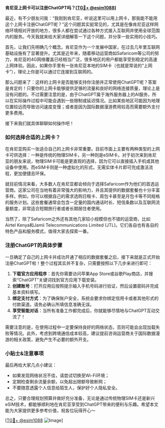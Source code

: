 **肯尼亚上网卡可以注册ChatGPT吗？[[TG💪+ @esim1088](https://t.me/s/esim1088)]**

最近，有不少朋友问我：“我刚到肯尼亚，听说这里可以用上网卡，那我能不能用这个上网卡注册ChatGPT呢？”这个问题其实挺常见的，尤其是在像肯尼亚这样网络环境相对开放的地方，很多人都在尝试通过各种方式接入互联网并使用全球范围内的服务。今天我就来给大家详细解答一下这个问题，并分享一些实用的小技巧。

首先，让我们先明确几个概念。肯尼亚作为一个发展中国家，在过去几年里互联网基础设施有了显著提升。尤其是近年来，随着移动运营商如Safaricom等公司的努力，肯尼亚的4G网络覆盖已经相当广泛，很多地区的用户都能享受到稳定的高速上网体验。因此，如果你手里有一张肯尼亚本地的SIM卡（也就是常说的“上网卡”），理论上你是可以通过它连接到互联网的。

那么问题来了：这样的上网卡是否能够支持你注册并正常使用ChatGPT呢？答案是肯定的！只要你的上网卡能够提供足够的流量和良好的网络连接质量，理论上是没有问题的。不过需要注意的是，由于ChatGPT属于海外服务器上的AI服务，所以在实际操作过程中可能会遇到一些限制或延迟情况。比如某些地区可能因为地理位置较远而导致访问速度变慢；或者是因为国际数据漫游费用较高而需要额外支付更多费用。

接下来我们就具体聊聊如何操作吧！

### 如何选择合适的上网卡？
在肯尼亚购买一张适合自己的上网卡非常重要。目前市面上主要有两种类型的上网卡可供选择：一种是传统的物理SIM卡，另一种则是eSIM卡。对于初次来到肯尼亚的朋友来说，物理SIM卡可能是更直观的选择，因为它可以直接插入手机或其他设备中使用。而eSIM卡则是一种虚拟化的形式，无需实体卡片即可完成激活流程，更加便捷且环保。

就目前情况来看，大多数人在肯尼亚都会倾向于选择Safaricom作为他们的首选运营商。这家公司在当地有着非常强大的影响力，并且其提供的数据套餐也十分丰富多样。例如，你可以根据自己的需求选购日租卡、周包卡甚至是月包卡等不同规格的服务计划。这些套餐通常会包含一定量的国内通话时长、短信条数以及互联网流量额度，非常适合短期旅行者或者长期居住者使用。

当然了，除了Safaricom之外还有其他几家较小规模但也不错的运营商，比如Airtel Kenya和Jamii Telecommunications Limited (JTL)。它们各自也有各自的特色产品和服务模式，值得大家去探索一番。

### 注册ChatGPT的具体步骤
一旦确定了自己的上网卡并成功开通了相应的数据套餐之后，接下来就是正式开始注册ChatGPT啦！整个过程其实并不复杂，只需要按照以下几步来进行即可：

1. **下载官方应用程序**：首先你需要访问苹果App Store或谷歌Play商店，并搜索“ChatGPT”关键词找到官方应用下载安装。
2. **创建账号**：打开应用后按照提示输入手机号码进行验证，然后设置密码并完成基本资料填写。
3. **绑定支付方式**：为了确保账户安全，系统会要求你绑定信用卡或者其他形式的付款渠道。请务必确认所填信息准确无误。
4. **享受智能对话**：当所有准备工作都完成后，你就能够尽情地与ChatGPT互动交流了！

需要注意的是，在使用过程中一定要保持良好的网络状态，否则可能会出现加载失败等情况。此外，考虑到跨境通信成本较高，建议提前咨询运营商关于国际数据漫游的相关政策，避免产生不必要的额外开支。

### 小贴士&注意事项
最后再给大家几点小建议：
- 如果发现网络状况不佳，请尝试切换至Wi-Fi环境；
- 定期检查剩余流量余额，以免超出限额导致断网；
- 不要随意透露个人信息给陌生人，保护好个人隐私安全。

总之，只要合理规划预算并做好充分准备，无论是通过传统物理SIM卡还是新兴eSIM技术，都能够顺利地在肯尼亚享受到ChatGPT带来的便利与乐趣。希望本文能为大家提供更多参考价值，祝各位玩得开心～

[[TG💪+ @esim1088](https://t.me/s/esim1088) ![Image](https://i.postimg.cc/4NQfJmqS/Snipaste-2025-05-13-00-14-12.png)]